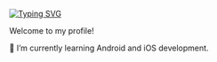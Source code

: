 [![Typing SVG](https://readme-typing-svg.demolab.com/?lines=Software+Engineer;Full+Stack+Developer)](https://git.io/typing-svg)

Welcome to my profile!

🌱 I’m currently learning Android and iOS development.

<!--
**tomscdxvi/tomscdxvi** is a ✨ _special_ ✨ repository because its `README.md` (this file) appears on your GitHub profile.
-->
